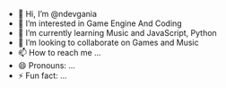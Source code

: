 - 👋 Hi, I’m @ndevgania
- 👀 I’m interested in Game Engine And Coding 
- 🌱 I’m currently learning Music and JavaScript, Python
- 💞️ I’m looking to collaborate on Games and Music
- 📫 How to reach me ...
- 😄 Pronouns: ...
- ⚡ Fun fact: ...

<!---
ndevgania/ndevgania is a ✨ special ✨ repository because its `README.md` (this file) appears on your GitHub profile.
You can click the Preview link to take a look at your changes.
--->
